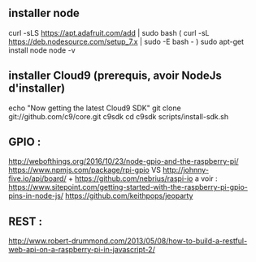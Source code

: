 ## installer node
curl -sLS https://apt.adafruit.com/add | sudo bash
( curl -sL https://deb.nodesource.com/setup_7.x | sudo -E bash - )
sudo apt-get install node
node -v

## installer Cloud9 (prerequis, avoir NodeJs d'installer)
echo "Now getting the latest Cloud9 SDK"
git clone git://github.com/c9/core.git c9sdk
cd c9sdk
scripts/install-sdk.sh

## GPIO :
http://webofthings.org/2016/10/23/node-gpio-and-the-raspberry-pi/
https://www.npmjs.com/package/rpi-gpio 
VS 
http://johnny-five.io/api/board/ + https://github.com/nebrius/raspi-io
a voir : 
https://www.sitepoint.com/getting-started-with-the-raspberry-pi-gpio-pins-in-node-js/
https://github.com/keithpops/jeoparty

## REST : 
http://www.robert-drummond.com/2013/05/08/how-to-build-a-restful-web-api-on-a-raspberry-pi-in-javascript-2/
